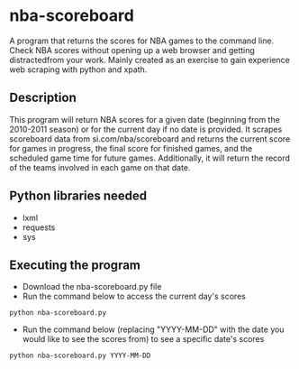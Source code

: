 # nba-scoreboard
A program that returns the scores for NBA games to the command line.
Check NBA scores without opening up a web browser and getting distractedfrom your work.
Mainly created as an exercise to gain experience web scraping with python and xpath.

## Description
This program will return NBA scores for a given date (beginning from the 2010-2011 season) or for the current day if no date is provided. It scrapes scoreboard data from si.com/nba/scoreboard and returns the current score for games in progress, the final score for finished games, and the scheduled game time for future games. Additionally, it will return the record of the teams involved in each game on that date.

## Python libraries needed
* lxml
* requests
* sys

## Executing the program
* Download the nba-scoreboard.py file
* Run the command below to access the current day's scores
```
python nba-scoreboard.py
```
* Run the command below (replacing "YYYY-MM-DD" with the date you would like to see the scores from) to see a specific date's scores
```
python nba-scoreboard.py YYYY-MM-DD
```
